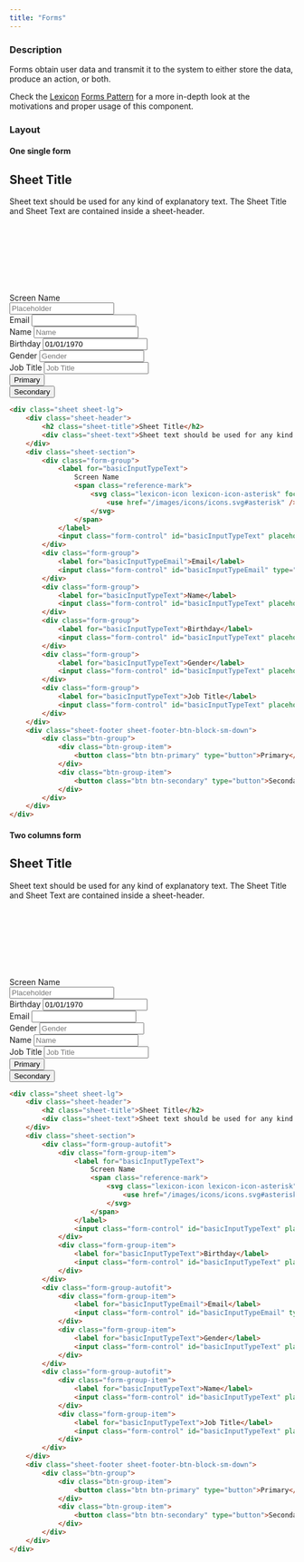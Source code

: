 ```yaml
---
title: "Forms"
---
```


### Description

Forms obtain user data and transmit it to the system to either store the data, produce an action, or both.

<div class="alert alert-info">Check the <a href="https://liferay.design/lexicon">Lexicon</a> <a href="https://liferay.design/lexicon/core-components/forms/forms/">Forms Pattern</a> for a more in-depth look at the motivations and proper usage of this component.</div>

### Layout

#### One single form

<div class="sheet sheet-lg">
	<div class="sheet-header">
		<h2 class="sheet-title">Sheet Title</h2>
		<div class="sheet-text">Sheet text should be used for any kind of explanatory text. The Sheet Title and Sheet Text are contained inside a sheet-header.</div>
	</div>
	<div class="sheet-section">
		<div class="form-group">
			<label for="basicInputTypeText">
				Screen Name
				<span class="reference-mark">
					<svg class="lexicon-icon lexicon-icon-asterisk" focusable="false" role="presentation">
						<use href="/images/icons/icons.svg#asterisk" />
					</svg>
				</span>
			</label>
			<input class="form-control" id="basicInputTypeText" placeholder="Placeholder" type="text"/>
		</div>
		<div class="form-group">
			<label for="basicInputTypeEmail">Email</label>
			<input class="form-control" id="basicInputTypeEmail" type="email"/>
		</div>
		<div class="form-group">
			<label for="basicInputTypeText">Name</label>
			<input class="form-control" id="basicInputTypeText" placeholder="Name" type="text"/>
		</div>
		<div class="form-group">
			<label for="basicInputTypeText">Birthday</label>
			<input class="form-control" id="basicInputTypeText" placeholder="Placeholder" type="text" value="01/01/1970"/>
		</div>
		<div class="form-group">
			<label for="basicInputTypeText">Gender</label>
			<input class="form-control" id="basicInputTypeText" placeholder="Gender" type="text"/>
		</div>
		<div class="form-group">
			<label for="basicInputTypeText">Job Title</label>
			<input class="form-control" id="basicInputTypeText" placeholder="Job Title" type="text"/>
		</div>
	</div>
	<div class="sheet-footer sheet-footer-btn-block-sm-down">
		<div class="btn-group">
			<div class="btn-group-item">
				<button class="btn btn-primary" type="button">Primary</button>
			</div>
			<div class="btn-group-item">
				<button class="btn btn-secondary" type="button">Secondary</button>
			</div>
		</div>
	</div>
</div>

```html
<div class="sheet sheet-lg">
	<div class="sheet-header">
		<h2 class="sheet-title">Sheet Title</h2>
		<div class="sheet-text">Sheet text should be used for any kind of explanatory text. The Sheet Title and Sheet Text are contained inside a sheet-header.</div>
	</div>
	<div class="sheet-section">
		<div class="form-group">
			<label for="basicInputTypeText">
				Screen Name
				<span class="reference-mark">
					<svg class="lexicon-icon lexicon-icon-asterisk" focusable="false" role="presentation">
						<use href="/images/icons/icons.svg#asterisk" />
					</svg>
				</span>
			</label>
			<input class="form-control" id="basicInputTypeText" placeholder="Placeholder" type="text"/>
		</div>
		<div class="form-group">
			<label for="basicInputTypeEmail">Email</label>
			<input class="form-control" id="basicInputTypeEmail" type="email"/>
		</div>
		<div class="form-group">
			<label for="basicInputTypeText">Name</label>
			<input class="form-control" id="basicInputTypeText" placeholder="Name" type="text"/>
		</div>
		<div class="form-group">
			<label for="basicInputTypeText">Birthday</label>
			<input class="form-control" id="basicInputTypeText" placeholder="Placeholder" type="text" value="01/01/1970"/>
		</div>
		<div class="form-group">
			<label for="basicInputTypeText">Gender</label>
			<input class="form-control" id="basicInputTypeText" placeholder="Gender" type="text"/>
		</div>
		<div class="form-group">
			<label for="basicInputTypeText">Job Title</label>
			<input class="form-control" id="basicInputTypeText" placeholder="Job Title" type="text"/>
		</div>
	</div>
	<div class="sheet-footer sheet-footer-btn-block-sm-down">
		<div class="btn-group">
			<div class="btn-group-item">
				<button class="btn btn-primary" type="button">Primary</button>
			</div>
			<div class="btn-group-item">
				<button class="btn btn-secondary" type="button">Secondary</button>
			</div>
		</div>
	</div>
</div>
```

#### Two columns form

<div class="sheet sheet-lg">
	<div class="sheet-header">
		<h2 class="sheet-title">Sheet Title</h2>
		<div class="sheet-text">Sheet text should be used for any kind of explanatory text. The Sheet Title and Sheet Text are contained inside a sheet-header.</div>
	</div>
	<div class="sheet-section">
		<div class="form-group-autofit">
			<div class="form-group-item">
				<label for="basicInputTypeText">
					Screen Name
					<span class="reference-mark">
						<svg class="lexicon-icon lexicon-icon-asterisk" focusable="false" role="presentation">
							<use href="/images/icons/icons.svg#asterisk" />
						</svg>
					</span>
				</label>
				<input class="form-control" id="basicInputTypeText" placeholder="Placeholder" type="text"/>
			</div>
			<div class="form-group-item">
				<label for="basicInputTypeText">Birthday</label>
				<input class="form-control" id="basicInputTypeText" placeholder="Placeholder" type="text" value="01/01/1970"/>
			</div>
		</div>
		<div class="form-group-autofit">
			<div class="form-group-item">
				<label for="basicInputTypeEmail">Email</label>
				<input class="form-control" id="basicInputTypeEmail" type="email"/>
			</div>
			<div class="form-group-item">
				<label for="basicInputTypeText">Gender</label>
				<input class="form-control" id="basicInputTypeText" placeholder="Gender" type="text"/>
			</div>
		</div>
		<div class="form-group-autofit">
			<div class="form-group-item">
				<label for="basicInputTypeText">Name</label>
				<input class="form-control" id="basicInputTypeText" placeholder="Name" type="text"/>
			</div>
			<div class="form-group-item">
				<label for="basicInputTypeText">Job Title</label>
				<input class="form-control" id="basicInputTypeText" placeholder="Job Title" type="text"/>
			</div>
		</div>
	</div>
	<div class="sheet-footer sheet-footer-btn-block-sm-down">
		<div class="btn-group">
			<div class="btn-group-item">
				<button class="btn btn-primary" type="button">Primary</button>
			</div>
			<div class="btn-group-item">
				<button class="btn btn-secondary" type="button">Secondary</button>
			</div>
		</div>
	</div>
</div>

```html
<div class="sheet sheet-lg">
	<div class="sheet-header">
		<h2 class="sheet-title">Sheet Title</h2>
		<div class="sheet-text">Sheet text should be used for any kind of explanatory text. The Sheet Title and Sheet Text are contained inside a sheet-header.</div>
	</div>
	<div class="sheet-section">
		<div class="form-group-autofit">
			<div class="form-group-item">
				<label for="basicInputTypeText">
					Screen Name
					<span class="reference-mark">
						<svg class="lexicon-icon lexicon-icon-asterisk" focusable="false" role="presentation">
							<use href="/images/icons/icons.svg#asterisk" />
						</svg>
					</span>
				</label>
				<input class="form-control" id="basicInputTypeText" placeholder="Placeholder" type="text"/>
			</div>
			<div class="form-group-item">
				<label for="basicInputTypeText">Birthday</label>
				<input class="form-control" id="basicInputTypeText" placeholder="Placeholder" type="text" value="01/01/1970"/>
			</div>
		</div>
		<div class="form-group-autofit">
			<div class="form-group-item">
				<label for="basicInputTypeEmail">Email</label>
				<input class="form-control" id="basicInputTypeEmail" type="email"/>
			</div>
			<div class="form-group-item">
				<label for="basicInputTypeText">Gender</label>
				<input class="form-control" id="basicInputTypeText" placeholder="Gender" type="text"/>
			</div>
		</div>
		<div class="form-group-autofit">
			<div class="form-group-item">
				<label for="basicInputTypeText">Name</label>
				<input class="form-control" id="basicInputTypeText" placeholder="Name" type="text"/>
			</div>
			<div class="form-group-item">
				<label for="basicInputTypeText">Job Title</label>
				<input class="form-control" id="basicInputTypeText" placeholder="Job Title" type="text"/>
			</div>
		</div>
	</div>
	<div class="sheet-footer sheet-footer-btn-block-sm-down">
		<div class="btn-group">
			<div class="btn-group-item">
				<button class="btn btn-primary" type="button">Primary</button>
			</div>
			<div class="btn-group-item">
				<button class="btn btn-secondary" type="button">Secondary</button>
			</div>
		</div>
	</div>
</div>
```

